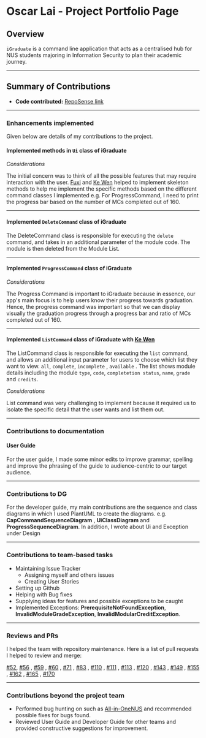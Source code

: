# Oscar Lai - Project Portfolio Page

## Overview

`iGraduate` is a command line application that acts as a centralised hub for NUS students
majoring in Information Security to plan their academic journey. 

___
## Summary of Contributions

* **Code contributed:** [RepoSense link](https://nus-cs2113-ay2021s2.github.io/tp-dashboard/?search=oscarlai1998&sort=groupTitle&sortWithin=title&since=2021-03-05&timeframe=commit&mergegroup=&groupSelect=groupByRepos&breakdown=false)

___
### Enhancements implemented
Given below are details of my contributions to the project.

#### Implemented methods in `Ui` class of iGraduate
*Considerations*

The initial concern was to think of all the possible features that may require interaction
with the user. [Fuxi](https://github.com/fupernova) and [Ke Wen](https://github.com/kewenlok/) helped to implement
skeleton methods to help me implement the specific methods based on the different command classes I implemented
e.g. For ProgressCommand, I need to print the progress bar based on the number of
MCs completed out of 160.

___
#### Implemented `DeleteCommand` class of iGraduate
The DeleteCommand class is responsible for executing the `delete` command, and takes in an additional parameter of 
the module code. The module is then deleted from the Module List.

___
#### Implemented `ProgressCommand` class of iGraduate
*Considerations*

The Progress Command is important to iGraduate because in essence, our app's main focus is to help users know their
progress towards graduation. Hence, the progress command was important so that we can display visually the graduation
progress through a progress bar and ratio of MCs completed out of 160.

___
#### Implemented `ListCommand` class of iGraduate with [Ke Wen]((https://github.com/kewenlok/))
The ListCommand class is responsible for executing the `list` command, and allows an additional input parameter for
users to choose which list they want to view. `all`, `complete`, `incomplete` , `available` . The list shows module
details including the module `type`, `code`, `completetion status`, `name`, `grade` and
`credits`.

*Considerations*

List command was very challenging to implement because it required us to isolate the specific detail that 
the user wants and list them out.

___
### Contributions to documentation

#### User Guide

For the user guide, I made some minor edits to improve grammar, spelling and improve the phrasing of the guide to 
audience-centric to our target audience.
___
### Contributions to DG

For the developer guide, my main contributions are the sequence and class diagrams in which I used PlantUML to
create the diagrams. e.g. **CapCommandSequenceDiagram** , **UiClassDiagram** and
**ProgressSequenceDiagram**. In addition, I wrote about Ui and Exception under Design

___
### Contributions to team-based tasks

* Maintaining Issue Tracker 
    - Assigning myself and others issues
    - Creating User Stories
* Setting up Github
* Helping with Bug fixes 
* Supplying ideas for features and possible exceptions to be caught
* Implemented Exceptions: **PrerequisiteNotFoundException**, **InvalidModuleGradeException**, **InvalidModularCreditException**.

___
### Reviews and PRs

I helped the team with repository maintenance. 
Here is a list of pull requests I helped to review and merge:

[#52](https://github.com/AY2021S2-CS2113T-W09-2/tp/pull/52), [#56](https://github.com/AY2021S2-CS2113T-W09-2/tp/pull/56)
, [#59](https://github.com/AY2021S2-CS2113T-W09-2/tp/pull/59)
, [#60](https://github.com/AY2021S2-CS2113T-W09-2/tp/pull/60)
, [#71](https://github.com/AY2021S2-CS2113T-W09-2/tp/pull/71)
, [#83](https://github.com/AY2021S2-CS2113T-W09-2/tp/pull/83)
, [#110](https://github.com/AY2021S2-CS2113T-W09-2/tp/pull/110)
, [#111](https://github.com/AY2021S2-CS2113T-W09-2/tp/pull/111)
, [#113](https://github.com/AY2021S2-CS2113T-W09-2/tp/pull/113)
, [#120](https://github.com/AY2021S2-CS2113T-W09-2/tp/pull/120)
, [#143](https://github.com/AY2021S2-CS2113T-W09-2/tp/pull/143)
, [#149](https://github.com/AY2021S2-CS2113T-W09-2/tp/pull/149)
, [#155](https://github.com/AY2021S2-CS2113T-W09-2/tp/pull/155)
, [#162](https://github.com/AY2021S2-CS2113T-W09-2/tp/pull/162)
, [#165](https://github.com/AY2021S2-CS2113T-W09-2/tp/pull/165)
, [#170](https://github.com/AY2021S2-CS2113T-W09-2/tp/pull/170)

___
### Contributions beyond the project team

- Performed bug hunting on such as [All-in-OneNUS](https://github.com/AY2021S2-CS2113-T09-3/tp) and recommended possible 
  fixes for bugs found.
- Reviewed User Guide and Developer Guide for other teams and provided constructive suggestions for improvement.
